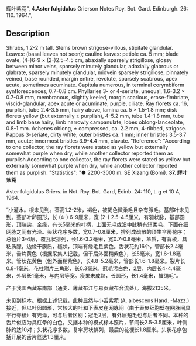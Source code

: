 辉叶紫菀",
4.**Aster fulgidulus** Grierson Notes Roy. Bot. Gard. Edinburgh. 26: 110. 1964.",

## Description
Shrubs, 1.2-2 m tall. Stems brown strigose-villous, stipitate glandular. Leaves: (basal leaves not seen); cauline leaves: petiole ca. 5 mm; blade ovate, (4-)6-9 × (2-)2.5-4.5 cm, abaxially sparsely strigillose, glossy between minor veins, sparsely minutely glandular, adaxially glabrous or glabrate, sparsely minutely glandular, midvein sparsely strigillose, pinnately veined, base rounded, margin entire, revolute, sparsely scabrous, apex acute, sometimes acuminate. Capitula numerous, in terminal corymbiform synflorescences, 0.7-0.8 cm. Phyllaries 3- or 4-seriate, unequal, 1.6-3.2 × 0.7-0.8 mm, membranous, slightly keeled, margin scarious, erose-fimbriate, viscid-glandular, apex acute or acuminate, purple, ciliate. Ray florets ca. 16, purplish, tube 2.4-3.5 mm, hairy above, lamina ca. 5 × 1.5-1.8 mm; disk florets yellow (but externally ± purplish), 4-5.2 mm, tube 1.4-1.8 mm, tube and limb base hairy, limb narrowly campanulate, lobes oblong-lanceolate, 0.8-1 mm. Achenes oblong, ± compressed, ca. 2.2 mm, 4-ribbed, strigose. Pappus 3-seriate, dirty white; outer bristles ca. 1 mm; inner bristles 3.5-3.7 mm, acute; innermost bristles 3.9-4.4 mm, clavate.
  "Reference": "According to one collector, the ray florets were stated as yellow but externally somewhat purple when dry, while another collector reported them as purplish.According to one collector, the ray florets were stated as yellow but externally somewhat purple when dry, while another collector reported them as purplish.
  "Statistics": "● 2200-3000 m. SE Xizang (Bomi).
**37. 辉叶紫菀**

Aster fulgidulus Griers. in Not. Roy. Bot. Gard, Edinb. 24: 110, t. g et 10 A, 1964.

“小灌木。根未见到。茎高1.2-2米，褐色，被褐色微柔毛且杂有腺毛。基部叶未见到。茎部叶卵圆形，长 (4-) 6-9厘米，宽 (2-) 2.5-4.5厘米，有羽状脉，基部圆形，顶端尖，全缘，有长5毫米的叶柄，上面无毛或沿中脉稍有短柔毛，下面在细网脉之间有光泽。头状花序多数，宽0.7-0.8厘米，排列成疏散的顶生伞房花序；总苞片3-4层，覆瓦状排列，长1.6-3.2毫米，宽0.7-0.8毫米，革质，有背棱，具粘质腺，边缘干膜质，繸状，顶端有缘毛且紫色。舌状花约16个，管部长2.4毫米，舌片黄色（根据采集人记载，但干后外面稍紫色），长5毫米，宽1.6-1.8毫米。管状花黄色（但外面稍紫色），长4.8-5.2毫米，管部长1.6-1.8毫米。裂片长0.8-1毫米。花柱附片三角形，长0.3毫米。冠毛污白色，2层，内层长4-4.4毫米，外层长1毫米，与内层等宽。瘦果未成熟，长圆形，长1.4毫米，被绢毛”。

产于我国西藏东南部（通麦、薄藏布江与易贡藏布合流处）。海拔2135米。

未见到标本。根据上述记载，此种显然与小舌紫菀 (A. albescens Hand. -Mazz.) 接近，但以叶卵圆形，常较大的叶和下表皮在网脉间（由于表皮细胞壁在网脉间具平行脊棱）有光泽，可与后者区别；冠毛2层，有外层短毛也与后者不同。本种的舌片似应为具红晕的白色。又据本种的模式标本照片，节间长2.5-3.5厘米，叶侧脉约达10对；头状花序多数，复伞房状排列，最后的花梗长1.8厘米。头状花序包括开展的舌片径达1.3厘米。
